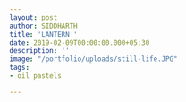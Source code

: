 ```yaml
---
layout: post
author: SIDDHARTH
title: 'LANTERN '
date: 2019-02-09T00:00:00.000+05:30
description: ''
image: "/portfolio/uploads/still-life.JPG"
tags:
- oil pastels

---
```


